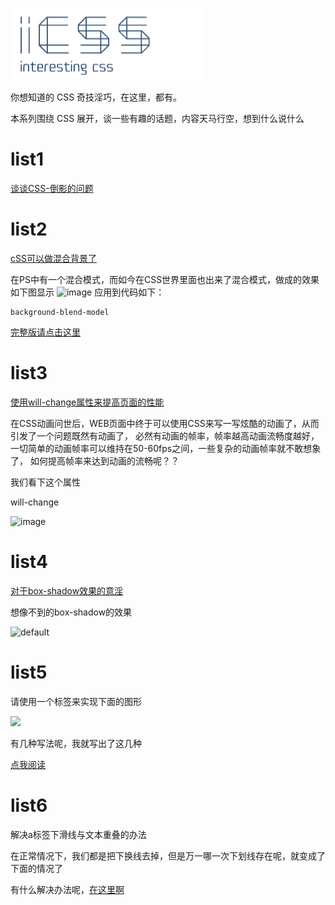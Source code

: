 ![image](https://github.com/Luotianyi1205/CSS-/raw/master/logo.jpg)

你想知道的 CSS 奇技淫巧，在这里，都有。

本系列围绕 CSS 展开，谈一些有趣的话题，内容天马行空，想到什么说什么

# list1

[谈谈CSS-倒影的问题](https://github.com/Luotianyi1205/CSS-/issues/1) 















# list2

[cSS可以做混合背景了](https://github.com/Luotianyi1205/CSS-/issues/2) 




在PS中有一个混合模式，而如今在CSS世界里面也出来了混合模式，做成的效果如下图显示
 ![image](https://luotianyi1205.github.io/luotianyi.github.io/2017/12/28/%E4%B8%8D%E5%8F%AF%E6%80%9D%E8%AE%AE%E7%9A%84%E6%B7%B7%E5%90%88%E6%A8%A1%E5%BC%8F-background-blend-mode/a.png)
应用到代码如下：
```
background-blend-model

```
[完整版请点击这里](https://github.com/Luotianyi1205/CSS-/issues/2) 


# list3
[使用will-change属性来提高页面的性能](https://github.com/Luotianyi1205/CSS-/issues/3) 


在CSS动画问世后，WEB页面中终于可以使用CSS来写一写炫酷的动画了，从而引发了一个问题既然有动画了，
必然有动画的帧率，帧率越高动画流畅度越好，一切简单的动画帧率可以维持在50-60fps之间，一些复杂的动画帧率就不敢想象了，
如何提高帧率来达到动画的流畅呢？？

我们看下这个属性

will-change

![image](https://timgsa.baidu.com/timg?image&quality=80&size=b9999_10000&sec=1515118305&di=6a93c09f187f0079ba57978ed7832f61&imgtype=jpg&er=1&src=http%3A%2F%2Fs7.sinaimg.cn%2Fmw690%2F006zjds7zy76EeV9h2u66%26amp%3B690)






# list4
[对于box-shadow效果的意淫](https://github.com/Luotianyi1205/CSS-/issues/4)

想像不到的box-shadow的效果


![default](https://user-images.githubusercontent.com/28778154/34472497-b3c86740-ef9e-11e7-9948-6166b3b9994b.PNG)


# list5 

请使用一个标签来实现下面的图形


![](https://user-images.githubusercontent.com/28778154/34475193-a403fd26-efc4-11e7-809e-eb8853067666.png)

有几种写法呢，我就写出了这几种

[点我阅读](https://github.com/Luotianyi1205/CSS-/issues/5)


# list6

解决a标签下滑线与文本重叠的办法

在正常情况下，我们都是把下换线去掉，但是万一哪一次下划线存在呢，就变成了下面的情况了





有什么解决办法呢，[在这里啊](https://github.com/Luotianyi1205/CSS-/issues/5)
 
